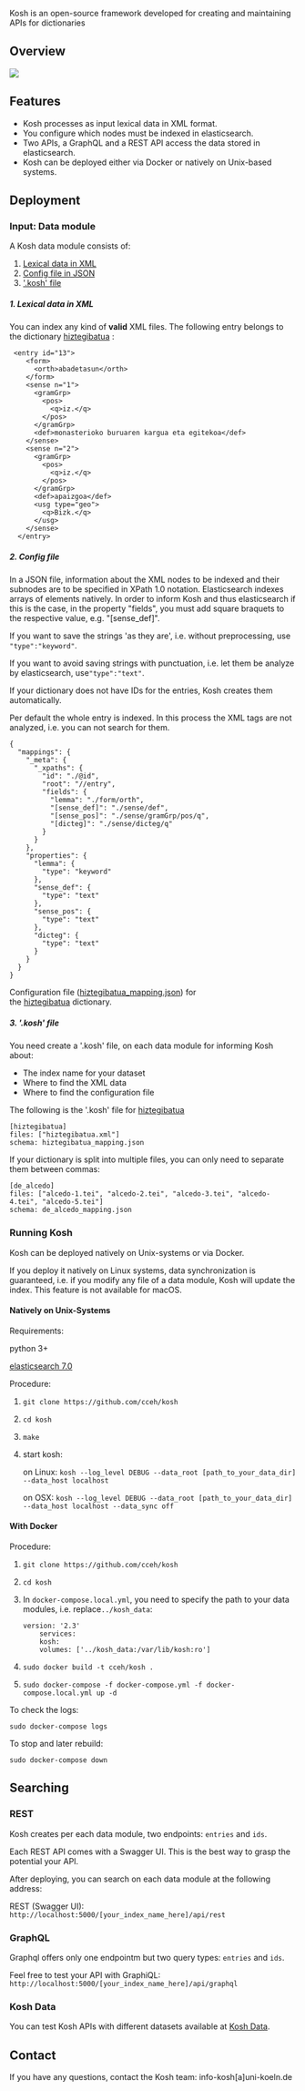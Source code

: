 Kosh is an open-source framework developed for creating and maintaining APIs for dictionaries

## Overview


<img src="img/kosh_core_overview.png"/>


## Features



* Kosh processes as input lexical data in XML format.
* You configure which nodes must be indexed in elasticsearch.
* Two APIs, a GraphQL and a REST API access the data stored in elasticsearch.
* Kosh can be deployed either via Docker or natively on Unix-based systems.

## Deployment

### Input: Data module

A Kosh data module consists of: 
1.  [Lexical data in XML](#data_xml)
2.  [Config file in JSON](#config_json)
3. ['.kosh' file](#kosh_file)

##### <a name="data_xml"></a> 1. Lexical data in XML 
You can index any kind of **valid** XML files. The following entry belongs to the dictionary [hiztegibatua](https://github.com/cceh/kosh_data/blob/master/hiztegibatua/hiztegibatua.xml) :

```
 <entry id="13">
    <form>
      <orth>abadetasun</orth>
    </form>
    <sense n="1">
      <gramGrp>
        <pos>
          <q>iz.</q>
        </pos>
      </gramGrp>
      <def>monasterioko buruaren kargua eta egitekoa</def>
    </sense>
    <sense n="2">
      <gramGrp>
        <pos>
          <q>iz.</q>
        </pos>
      </gramGrp>
      <def>apaizgoa</def>
      <usg type="geo">
        <q>Bizk.</q>
      </usg>
    </sense>
  </entry>
``` 

##### <a name="config_json"></a> 2. Config file

In a JSON file, information about the XML nodes to be indexed and their subnodes are to be specified in XPath 1.0 notation.
Elasticsearch indexes arrays of elements natively. In order to inform Kosh and thus elasticsearch if this is the case, 
in the property "fields", you must add square braquets to the respective value, e.g. "[sense_def]".

 
If you want to save the strings 'as they are', i.e. without preprocessing, use `"type":"keyword"`.

If you want to avoid saving strings with punctuation, i.e. let them be analyze by elasticsearch, use`"type":"text"`.

If your dictionary does not have IDs for the entries, Kosh creates them automatically.

Per default the whole entry is indexed. In this process the XML tags are not analyzed, i.e. you can not search for them.  


```
{
  "mappings": {
    "_meta": {
      "_xpaths": {
        "id": "./@id",
        "root": "//entry",
        "fields": {
          "lemma": "./form/orth",
          "[sense_def]": "./sense/def",
          "[sense_pos]": "./sense/gramGrp/pos/q",
          "[dicteg]": "./sense/dicteg/q"
        }
      }
    },
    "properties": {
      "lemma": {
        "type": "keyword"
      },
      "sense_def": {
        "type": "text"
      },
      "sense_pos": {
        "type": "text"
      },
      "dicteg": {
        "type": "text"
      }
    }
  }
}

```
Configuration file ([hiztegibatua_mapping.json](https://github.com/cceh/kosh_data/blob/master/hiztegibatua/hiztegibatua_mapping.json)) for  
the [hiztegibatua](https://github.com/cceh/kosh_data/blob/master/hiztegibatua/hiztegibatua.xml) dictionary.


##### <a name="kosh_file"></a>3. '.kosh' file

You need create a '.kosh' file, on each data module for informing Kosh about:
+ The index name for your dataset
+ Where to find the XML data
+ Where to find the configuration file

The following is the '.kosh' file for [hiztegibatua](https://github.com/cceh/kosh_data/blob/master/hiztegibatua/hiztegibatua.xml)

```
[hiztegibatua]
files: ["hiztegibatua.xml"]
schema: hiztegibatua_mapping.json
```

If your dictionary is split into multiple files, you can only need to separate them between commas:


```
[de_alcedo]
files: ["alcedo-1.tei", "alcedo-2.tei", "alcedo-3.tei", "alcedo-4.tei", "alcedo-5.tei"]
schema: de_alcedo_mapping.json
```

### Running Kosh

Kosh can be deployed natively on Unix-systems or via Docker. 

If you deploy it natively on Linux systems, data synchronization is guaranteed, i.e. if you modify any file of a data module, Kosh will update the index. 
This feature is not available for macOS.

#### Natively on Unix-Systems

Requirements:

python 3+

[elasticsearch 7.0](https://www.elastic.co/downloads/past-releases/elasticsearch-7-0-0)

Procedure:

1. `git clone https://github.com/cceh/kosh
`

2. `cd kosh`

3. `make`

4. start kosh:

    on Linux: `kosh --log_level DEBUG --data_root [path_to_your_data_dir] --data_host localhost`

    on OSX: `kosh --log_level DEBUG --data_root [path_to_your_data_dir] --data_host localhost --data_sync off`


#### With Docker

Procedure:

1.  `git clone https://github.com/cceh/kosh
`

2.  `cd kosh`

3.  In `docker-compose.local.yml`, you need to specify the path to your data modules, i.e. replace`../kosh_data`:    
   
    ``` 
    version: '2.3'
        services:
        kosh:
        volumes: ['../kosh_data:/var/lib/kosh:ro']
    ```

4. `sudo docker build -t cceh/kosh .`
5. `sudo docker-compose -f docker-compose.yml -f docker-compose.local.yml up -d`


To check the logs:

`sudo docker-compose logs`

To stop and later rebuild:

`sudo docker-compose down`

## Searching

### REST

Kosh creates per each data module, two endpoints: `entries` and `ids`.

Each REST API comes with a Swagger UI. This is the best way to grasp the potential your API.

After deploying, you can search on each data module at the following address:

REST (Swagger UI): `http://localhost:5000/[your_index_name_here]/api/rest`


### GraphQL

Graphql offers only one endpointm but two query types: `entries` and `ids`.

Feel free to test your API with GraphiQL: `http://localhost:5000/[your_index_name_here]/api/graphql`

### Kosh Data
You can test Kosh APIs with different datasets available at <a href="https://cceh.github.io/kosh_data/">Kosh Data</a>.


## Contact 
If you have any questions, contact the Kosh team: info-kosh[a]uni-koeln.de

